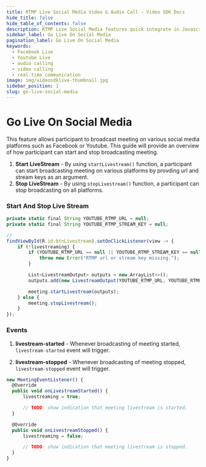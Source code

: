 ```yaml
---
title: RTMP Live Social Media Video & Audio Call - Video SDK Docs
hide_title: false
hide_table_of_contents: false
description: RTMP Live Social Media features quick integrate in Javascript, React JS, Android, IOS, React Native, Flutter with Video SDK to add live video & audio conferencing to your applications.
sidebar_label: Go Live On Social Media
pagination_label: Go Live On Social Media
keywords:
  - Facebook Live
  - Youtube Live
  - audio calling
  - video calling
  - real-time communication
image: img/videosdklive-thumbnail.jpg
sidebar_position: 1
slug: go-live-social-media
---
```


# Go Live On Social Media

This feature allows participant to broadcast meeting on various social media platforms such as Facebook or Youtube.
This guide will provide an overview of how participant can start and stop broadcasting meeting.

1. **Start LiveStream** - By using `startLivestream()` function, a participant can start broadcasting meeting on various platforms by provding url and stream keys as an argument.
2. **Stop LiveStream** - By using `stopLivestream()` function, a participant can stop broadcasting on all platforms.

### Start And Stop Live Stream

```js
private static final String YOUTUBE_RTMP_URL = null;
private static final String YOUTUBE_RTMP_STREAM_KEY = null;

//
findViewById(R.id.btnLivestream).setOnClickListener(view -> {
    if (!livestreaming) {
        if (YOUTUBE_RTMP_URL == null || YOUTUBE_RTMP_STREAM_KEY == null) {
            throw new Error("RTMP url or stream key missing.");
        }

        List<LivestreamOutput> outputs = new ArrayList<>();
        outputs.add(new LivestreamOutput(YOUTUBE_RTMP_URL, YOUTUBE_RTMP_STREAM_KEY));

        meeting.startLivestream(outputs);
    } else {
        meeting.stopLivestream();
    }
});
```

### Events

1. **livestream-started** - Whenever broadcasting of meeting started, `livestream-started` event will trigger.

2. **livestream-stopped** - Whenever broadcasting of meeting stopped, `livestream-stopped` event will trigger.

```js
new MeetingEventListener() {
  @Override
  public void onLivestreamStarted() {
      livestreaming = true;

      // TODO: show indication that meeting livestream is started.
  }

  @Override
  public void onLivestreamStopped() {
      livestreaming = false;

      // TODO: show indication that meeting livestream is stopped.
  }
}
```
